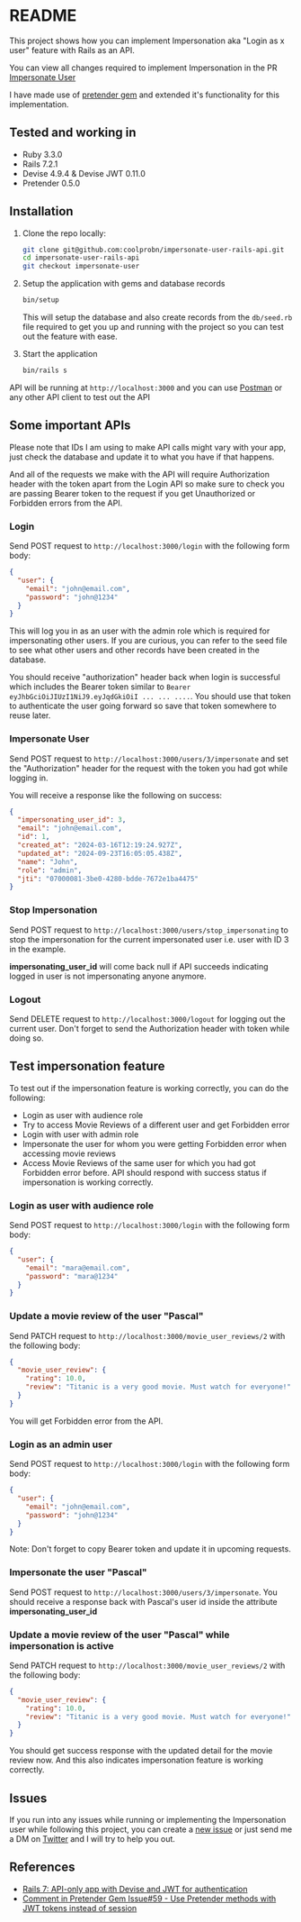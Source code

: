 # README

This project shows how you can implement Impersonation aka "Login as x user" feature with Rails as an API.

You can view all changes required to implement Impersonation in the PR [Impersonate User](https://github.com/coolprobn/impersonate-user-rails-api/pull/1/files)

I have made use of [pretender gem](https://github.com/ankane/pretender) and extended it's functionality for this implementation.

## Tested and working in

- Ruby 3.3.0
- Rails 7.2.1
- Devise 4.9.4 & Devise JWT 0.11.0
- Pretender 0.5.0

## Installation

1. Clone the repo locally:

    ```bash
    git clone git@github.com:coolprobn/impersonate-user-rails-api.git
    cd impersonate-user-rails-api
    git checkout impersonate-user
    ```

2. Setup the application with gems and database records

    ```bash
    bin/setup
    ```

    This will setup the database and also create records from the `db/seed.rb` file required to get you up and running with the project so you can test out the feature with ease.

3. Start the application

    ```bash
    bin/rails s
    ```

API will be running at `http://localhost:3000` and you can use [Postman](https://www.postman.com/) or any other API client to test out the API

## Some important APIs

Please note that IDs I am using to make API calls might vary with your app, just check the database and update it to what you have if that happens.

And all of the requests we make with the API will require Authorization header with the token apart from the Login API so make sure to check you are passing Bearer token to the request if you get Unauthorized or Forbidden errors from the API.

### Login

Send POST request to `http://localhost:3000/login` with the following form body:

```json
{
  "user": {
    "email": "john@email.com",
    "password": "john@1234"
  }
}
```

This will log you in as an user with the admin role which is required for impersonating other users. If you are curious, you can refer to the seed file to see what other users and other records have been created in the database.

You should receive "authorization" header back when login is successful which includes the Bearer token similar to `Bearer eyJhbGciOiJIUzI1NiJ9.eyJqdGkiOiI ... ... ....`. You should use that token to authenticate the user going forward so save that token somewhere to reuse later.

### Impersonate User

Send POST request to `http://localhost:3000/users/3/impersonate` and set the "Authorization" header for the request with the token you had got while logging in.

You will receive a response like the following on success:

```json
{
  "impersonating_user_id": 3,
  "email": "john@email.com",
  "id": 1,
  "created_at": "2024-03-16T12:19:24.927Z",
  "updated_at": "2024-09-23T16:05:05.438Z",
  "name": "John",
  "role": "admin",
  "jti": "07000081-3be0-4280-bdde-7672e1ba4475"
}
```

### Stop Impersonation

Send POST request to `http://localhost:3000/users/stop_impersonating` to stop the impersonation for the current impersonated user i.e. user with ID 3 in the example.

**impersonating_user_id** will come back null if API succeeds indicating logged in user is not impersonating anyone anymore.

### Logout

Send DELETE request to `http://localhost:3000/logout` for logging out the current user. Don't forget to send the Authorization header with token while doing so.

## Test impersonation feature

To test out if the impersonation feature is working correctly, you can do the following:

- Login as user with audience role
- Try to access Movie Reviews of a different user and get Forbidden error
- Login with user with admin role
- Impersonate the user for whom you were getting Forbidden error when accessing movie reviews
- Access Movie Reviews of the same user for which you had got Forbidden error before. API should respond with success status if impersonation is working correctly.

### Login as user with audience role

Send POST request to `http://localhost:3000/login` with the following form body:

```json
{
  "user": {
    "email": "mara@email.com",
    "password": "mara@1234"
  }
}
```

### Update a movie review of the user "Pascal"

Send PATCH request to `http://localhost:3000/movie_user_reviews/2` with the following body:

```json
{
  "movie_user_review": {
    "rating": 10.0,
    "review": "Titanic is a very good movie. Must watch for everyone!"
  }
}
```

You will get Forbidden error from the API.

### Login as an admin user

Send POST request to `http://localhost:3000/login` with the following form body:

```json
{
  "user": {
    "email": "john@email.com",
    "password": "john@1234"
  }
}
```

Note: Don't forget to copy Bearer token and update it in upcoming requests.

### Impersonate the user "Pascal"

Send POST request to `http://localhost:3000/users/3/impersonate`. You should receive a response back with Pascal's user id inside the attribute **impersonating_user_id**

### Update a movie review of the user "Pascal" while impersonation is active

Send PATCH request to `http://localhost:3000/movie_user_reviews/2` with the following body:

```json
{
  "movie_user_review": {
    "rating": 10.0,
    "review": "Titanic is a very good movie. Must watch for everyone!"
  }
}
```

You should get success response with the updated detail for the movie review now. And this also indicates impersonation feature is working correctly.

## Issues

If you run into any issues while running or implementing the Impersonation user while following this project, you can create a [new issue](https://github.com/coolprobn/impersonate-user-rails-api/issues) or just send me a DM on [Twitter](https://twitter.com/coolprobn) and I will try to help you out.

## References

- [Rails 7: API-only app with Devise and JWT for authentication](https://sdrmike.medium.com/rails-7-api-only-app-with-devise-and-jwt-for-authentication-1397211fb97c)
- [Comment in Pretender Gem Issue#59 - Use Pretender methods with JWT tokens instead of session](https://github.com/ankane/pretender/issues/59#issuecomment-1475278897)

